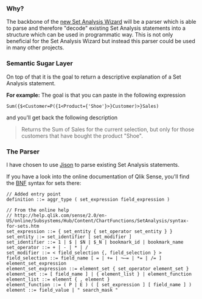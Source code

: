 ### Why?
The backbone of the [new Set Analysis Wizard](https://github.com/stefanwalther/set-analysis-wizard) will be a parser which is able to parse and therefore "decode" existing Set Analysis statements into a structure which can be used in programmatic way.
This is not only beneficial for the Set Analysis Wizard but instead this parser could be used in many other projects.

### Semantic Sugar Layer
On top of that it is the goal to return a descriptive explanation of a Set Analysis statement.

**For example:**
The goal is that you can paste in the following expression

```
Sum({$<Customer=P({1<Product={'Shoe'}>}Customer)>}Sales)
```

and you'll get back the following description

> Returns the Sum of Sales for the current selection, but only for those customers that have bought the product "Shoe".


### The Parser
I have chosen to use [Jison](http://zaach.github.io/jison/) to parse existing Set Analysis statements.

If you have a look into the online documentation of Qlik Sense, you'll find the [BNF](https://en.wikipedia.org/wiki/Backus%E2%80%93Naur_Form) syntax for sets there:

```
// Added entry point
definition ::= aggr_type ( set_expression field_expression )

// From the online help
// http://help.qlik.com/sense/2.0/en-US/online/Subsystems/Hub/Content/ChartFunctions/SetAnalysis/syntax-for-sets.htm
set_expression ::= { set_entity { set_operator set_entity } }
set_entity ::= set_identifier [ set_modifier ]
set_identifier ::= 1 | $ | $N | $_N | bookmark_id | bookmark_name
set_operator ::= + | - | * | /
set_modifier ::= < field_selection {, field_selection } >
field_selection ::= field_name [ = | += | ¬–= | *= | /= ] element_set_expression
element_set_expression ::= element_set { set_operator element_set }
element_set ::= [ field_name ] | { element_list } | element_function
element_list ::= element { , element }
element_function ::= ( P | E ) ( [ set_expression ] [ field_name ] )
element ::= field_value | " search_mask "
```
